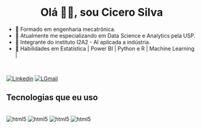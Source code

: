 <h1 align="center">Olá 👋🏿, sou Cicero Silva</h1> 


- 👷 Formado em engenharia mecatrônica.
- 🔭 Atualmente me especializando em Data Science e Analytics pela USP.
- 🔭 Integrante do instituto I2A2 - AI aplicada a indústria.
- 🌱 Habilidades em Estatística | Power BI | Python e R | Machine Learning |
   
<br/>

[![Linkedin](https://img.shields.io/badge/LinkedIn-0077B5?style=for-the-badge&logo=linkedin&logoColor=white)](https://www.linkedin.com/in/silva-cicero/)
[![LGmail](	https://img.shields.io/badge/Gmail-D14836?style=for-the-badge&logo=gmail&logoColor=white)](cycerow@gmail.com)


## Tecnologias que eu uso

<div style="display: inline_block"><br/>
    <img align="center" alt="html5"  src="https://img.shields.io/badge/Python-3776AB?style=for-the-badge&logo=python&logoColor=white"  />
    <img align="center" alt="html5"  src="https://img.shields.io/badge/R-276DC3?style=for-the-badge&logo=r&logoColor=white"  />
    <img align="center" alt="html5"  src="https://img.shields.io/badge/GIT-E44C30?style=for-the-badge&logo=git&logoColor=white"  />
    <img align="center" alt="html5"  src="https://img.shields.io/badge/GitHub-100000?style=for-the-badge&logo=github&logoColor=white"  />


</div>
